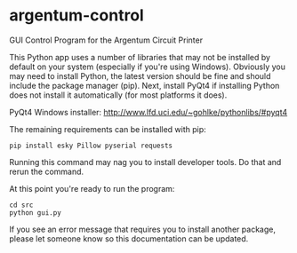 argentum-control
============

GUI Control Program for the Argentum Circuit Printer

This Python app uses a number of libraries that may not be installed by default on your system (especially if you're using Windows). Obviously you may need to install Python, the latest version should be fine and should include the package manager (pip). Next, install PyQt4 if installing Python does not install it automatically (for most platforms it does).

PyQt4 Windows installer: http://www.lfd.uci.edu/~gohlke/pythonlibs/#pyqt4

The remaining requirements can be installed with pip:

    pip install esky Pillow pyserial requests

Running this command may nag you to install developer tools. Do that and rerun the command.

At this point you're ready to run the program:

    cd src
    python gui.py

If you see an error message that requires you to install another package, please let someone know so this documentation can be updated.

